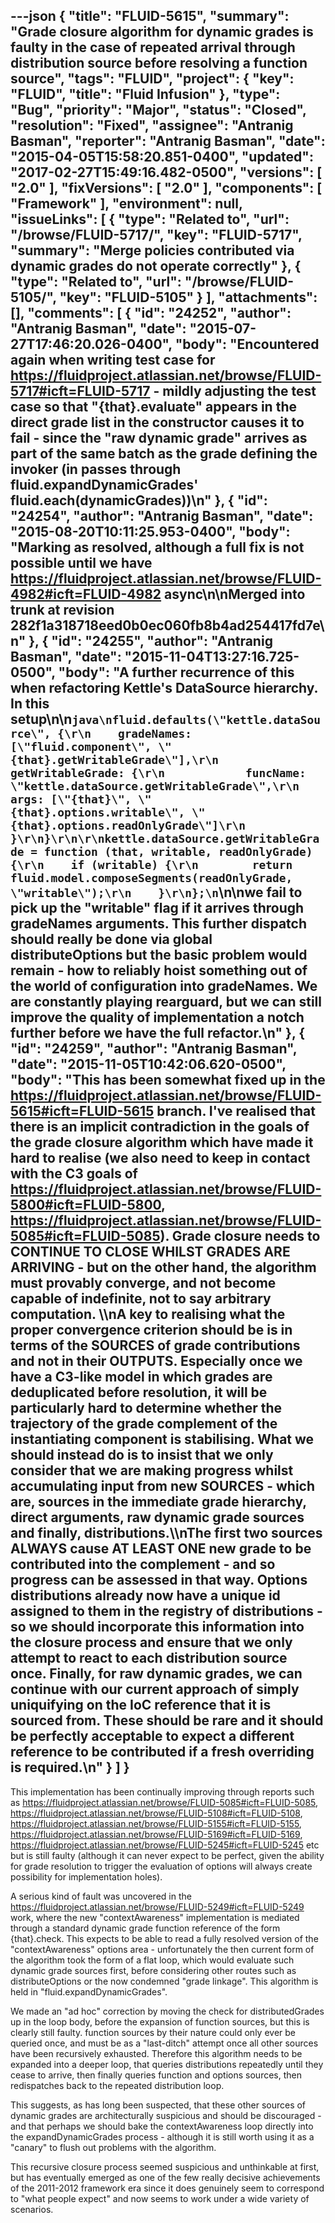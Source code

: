 ---json
{
  "title": "FLUID-5615",
  "summary": "Grade closure algorithm for dynamic grades is faulty in the case of repeated arrival through distribution source before resolving a function source",
  "tags": "FLUID",
  "project": {
    "key": "FLUID",
    "title": "Fluid Infusion"
  },
  "type": "Bug",
  "priority": "Major",
  "status": "Closed",
  "resolution": "Fixed",
  "assignee": "Antranig Basman",
  "reporter": "Antranig Basman",
  "date": "2015-04-05T15:58:20.851-0400",
  "updated": "2017-02-27T15:49:16.482-0500",
  "versions": [
    "2.0"
  ],
  "fixVersions": [
    "2.0"
  ],
  "components": [
    "Framework"
  ],
  "environment": null,
  "issueLinks": [
    {
      "type": "Related to",
      "url": "/browse/FLUID-5717/",
      "key": "FLUID-5717",
      "summary": "Merge policies contributed via dynamic grades do not operate correctly"
    },
    {
      "type": "Related to",
      "url": "/browse/FLUID-5105/",
      "key": "FLUID-5105"
    }
  ],
  "attachments": [],
  "comments": [
    {
      "id": "24252",
      "author": "Antranig Basman",
      "date": "2015-07-27T17:46:20.026-0400",
      "body": "Encountered again when writing test case for <https://fluidproject.atlassian.net/browse/FLUID-5717#icft=FLUID-5717> - mildly adjusting the test case so that \"{that}.evaluate\" appears in the direct grade list in the constructor causes it to fail - since the \"raw dynamic grade\" arrives as part of the same batch as the grade defining the invoker (in passes through fluid.expandDynamicGrades' fluid.each(dynamicGrades))\n"
    },
    {
      "id": "24254",
      "author": "Antranig Basman",
      "date": "2015-08-20T10:11:25.953-0400",
      "body": "Marking as resolved, although a full fix is not possible until we have <https://fluidproject.atlassian.net/browse/FLUID-4982#icft=FLUID-4982> async\n\nMerged into trunk at revision 282f1a318718eed0b0ec060fb8b4ad254417fd7e\n"
    },
    {
      "id": "24255",
      "author": "Antranig Basman",
      "date": "2015-11-04T13:27:16.725-0500",
      "body": "A further recurrence of this when refactoring Kettle's DataSource hierarchy. In this setup\n\n```java\nfluid.defaults(\"kettle.dataSource\", {\r\n    gradeNames: [\"fluid.component\", \"{that}.getWritableGrade\"],\r\n        getWritableGrade: {\r\n            funcName: \"kettle.dataSource.getWritableGrade\",\r\n            args: [\"{that}\", \"{that}.options.writable\", \"{that}.options.readOnlyGrade\"]\r\n        }\r\n}\r\n\r\nkettle.dataSource.getWritableGrade = function (that, writable, readOnlyGrade) {\r\n    if (writable) {\r\n        return fluid.model.composeSegments(readOnlyGrade, \"writable\");\r\n    }\r\n};\n```\n\nwe fail to pick up the \"writable\" flag if it arrives through gradeNames arguments. This further dispatch should really be done via global distributeOptions but the basic problem would remain - how to reliably hoist something out of the world of configuration into gradeNames. We are constantly playing rearguard, but we can still improve the quality of implementation a notch further before we have the full refactor.\n"
    },
    {
      "id": "24259",
      "author": "Antranig Basman",
      "date": "2015-11-05T10:42:06.620-0500",
      "body": "This has been somewhat fixed up in the <https://fluidproject.atlassian.net/browse/FLUID-5615#icft=FLUID-5615> branch. I've realised that there is an implicit contradiction in the goals of the grade closure algorithm which have made it hard to realise (we also need to keep in contact with the C3 goals of <https://fluidproject.atlassian.net/browse/FLUID-5800#icft=FLUID-5800>, <https://fluidproject.atlassian.net/browse/FLUID-5085#icft=FLUID-5085>). Grade closure needs to CONTINUE TO CLOSE WHILST GRADES ARE ARRIVING - but on the other hand, the algorithm must provably converge, and not become capable of indefinite, not to say arbitrary computation. \\\nA key to realising what the proper convergence criterion should be is in terms of the SOURCES of grade contributions and not in their OUTPUTS. Especially once we have a C3-like model in which grades are deduplicated before resolution, it will be particularly hard to determine whether the trajectory of the grade complement of the instantiating component is stabilising. What we should instead do is to insist that we only consider that we are making progress whilst accumulating input from new SOURCES - which are, sources in the immediate grade hierarchy, direct arguments, raw dynamic grade sources and finally, distributions.\\\nThe first two sources ALWAYS cause AT LEAST ONE new grade to be contributed into the complement - and so progress can be assessed in that way. Options distributions already now have a unique id assigned to them in the registry of distributions - so we should incorporate this information into the closure process and ensure that we only attempt to react to each distribution source once. Finally, for raw dynamic grades, we can continue with our current approach of simply uniquifying on the IoC reference that it is sourced from. These should be rare and it should be perfectly acceptable to expect a different reference to be contributed if a fresh overriding is required.\n"
    }
  ]
}
---
This implementation has been continually improving through reports such as <https://fluidproject.atlassian.net/browse/FLUID-5085#icft=FLUID-5085>, <https://fluidproject.atlassian.net/browse/FLUID-5108#icft=FLUID-5108>, <https://fluidproject.atlassian.net/browse/FLUID-5155#icft=FLUID-5155>, <https://fluidproject.atlassian.net/browse/FLUID-5169#icft=FLUID-5169>, <https://fluidproject.atlassian.net/browse/FLUID-5245#icft=FLUID-5245> etc but is still faulty (although it can never expect to be perfect, given the ability for grade resolution to trigger the evaluation of options will always create possibility for implementation holes).

A serious kind of fault was uncovered in the <https://fluidproject.atlassian.net/browse/FLUID-5249#icft=FLUID-5249> work, where the new "contextAwareness" implementation is mediated through a standard dynamic grade function reference of the form {that}.check. This expects to be able to read a fully resolved version of the "contextAwareness" options area - unfortunately the then current form of the algorithm took the form of a flat loop, which would evaluate such dynamic grade sources first, before considering other routes such as distributeOptions or the now condemned "grade linkage". This algorithm is held in "fluid.expandDynamicGrades".

We made an "ad hoc" correction by moving the check for distributedGrades up in the loop body, before the expansion of function sources, but this is clearly still faulty. function sources by their nature could only ever be queried once, and must be as a "last-ditch" attempt once all other sources have been recursively exhausted. Therefore this algorithm needs to be expanded into a deeper loop, that queries distributions repeatedly until they cease to arrive, then finally queries function and options sources, then redispatches back to the repeated distribution loop.

This suggests, as has long been suspected, that these other sources of dynamic grades are architecturally suspicious and should be discouraged - and that perhaps we should bake the contextAwareness loop directly into the expandDynamicGrades process - although it is still worth using it as a "canary" to flush out problems with the algorithm.

This recursive closure process seemed suspicious and unthinkable at first, but has eventually emerged as one of the few really decisive achievements of the 2011-2012 framework era since it does genuinely seem to correspond to "what people expect" and now seems to work under a wide variety of scenarios.

        